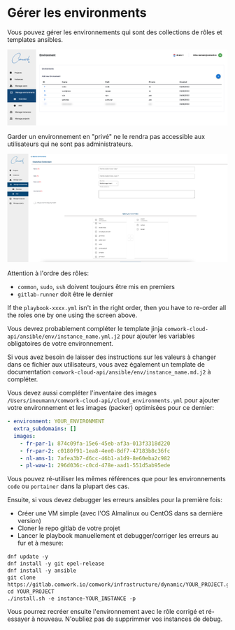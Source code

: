 # Gérer les environments

Vous pouvez gérer les environnements qui sont des collections de rôles et templates ansibles.

![environments](../../../../../img/environments.png)

Garder un environnement en "privé" ne le rendra pas accessible aux utilisateurs qui ne sont pas administrateurs.

![create_environment](../../../../../img/create_environment.png)

Attention à l'ordre des rôles:
* `common`, `sudo`, `ssh` doivent toujours être mis en premiers
* `gitlab-runner` doit être le dernier

If the `playbook-xxxx.yml` isn't in the right order, then you have to re-order all the roles one by one using the screen above.

Vous devrez probablement compléter le template jinja `comwork-cloud-api/ansible/env/instance_name.yml.j2` pour ajouter les variables obligatoires de votre environnement.

Si vous avez besoin de laisser des instructions sur les valeurs à changer dans ce fichier aux utilisateurs, vous avez également un template de documentation `comwork-cloud-api/ansible/env/instance_name.md.j2` à compléter.

Vous devez aussi compléter l'inventaire des images `/Users/ineumann/comwork-cloud-api/cloud_environments.yml` pour ajouter votre environnement et les images (packer) optimisées pour ce dernier:

```yaml
- environment: YOUR_ENVIRONMENT
  extra_subdomains: []
  images:
    - fr-par-1: 874c09fa-15e6-45eb-af3a-013f3318d220
    - fr-par-2: c0180f91-1ea8-4ee0-8df7-47183b8c36fc
    - nl-ams-1: 7afea3b7-d6cc-46b1-a1d9-8e60eba2c982
    - pl-waw-1: 296d036c-c0cd-478e-aad1-551d5ab95ede
```

Vous pouvez ré-utiliser les mêmes références que pour les environnements `code` ou `portainer` dans la plupart des cas.

Ensuite, si vous devez debugger les erreurs ansibles pour la première fois:
* Créer une VM simple (avec l'OS Almalinux ou CentOS dans sa dernière version)
* Cloner le repo gitlab de votre projet
* Lancer le playbook manuellement et debugger/corriger les erreurs au fur et à mesure:

```shell
dnf update -y
dnf install -y git epel-release
dnf install -y ansible
git clone https://gitlab.comwork.io/comwork/infrastructure/dynamic/YOUR_PROJECT.git
cd YOUR_PROJECT
./install.sh -e instance-YOUR_INSTANCE -p
```

Vous pourrez recréer ensuite l'environnement avec le rôle corrigé et ré-essayer à nouveau.
N'oubliez pas de supprimmer vos instances de debug.
